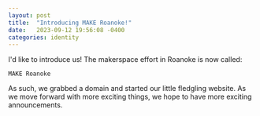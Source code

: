 ```yaml
---
layout: post
title:  "Introducing MAKE Roanoke!"
date:   2023-09-12 19:56:08 -0400
categories: identity
---
```


I'd like to introduce us! The makerspace effort in Roanoke is now called:

    MAKE Roanoke

As such, we grabbed a domain and started our little fledgling website.  As we
move forward with more exciting things, we hope to have more exciting
announcements. 
